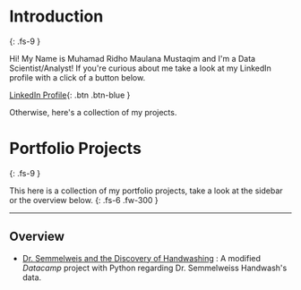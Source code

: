# Introduction
{: .fs-9 }

Hi! My Name is Muhamad Ridho Maulana Mustaqim and I'm a Data Scientist/Analyst!
If you're curious about me take a look at my LinkedIn profile with a click of a button below.

[LinkedIn Profile](https://www.linkedin.com/in/muhamadridhomm/){: .btn .btn-blue }

Otherwise, here's a collection of my projects.

# Portfolio Projects
{: .fs-9 }

This here is a collection of my portfolio projects, take a look at the sidebar or the overview below.
{: .fs-6 .fw-300 }

---

## Overview

* [Dr. Semmelweis and the Discovery of Handwashing](#handwash-project) :
A  modified *Datacamp* project with Python regarding Dr. Semmelweiss Handwash's data.
